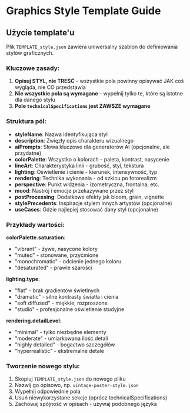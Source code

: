 # Graphics Style Template Guide

## Użycie template'u

Plik `TEMPLATE_style.json` zawiera uniwersalny szablon do definiowania stylów graficznych. 

### Kluczowe zasady:

1. **Opisuj STYL, nie TREŚĆ** - wszystkie pola powinny opisywać JAK coś wygląda, nie CO przedstawia
2. **Nie wszystkie pola są wymagane** - wypełnij tylko te, które są istotne dla danego stylu
3. **Pole `technicalSpecifications` jest ZAWSZE wymagane**

### Struktura pól:

- **styleName**: Nazwa identyfikująca styl
- **description**: Zwięzły opis charakteru wizualnego
- **aiPrompts**: Słowa kluczowe dla generatorów AI (opcjonalne, ale przydatne)
- **colorPalette**: Wszystko o kolorach - paleta, kontrast, nasycenie
- **lineArt**: Charakterystyka linii - grubość, styl, tekstura
- **lighting**: Oświetlenie i cienie - kierunek, intensywność, typ
- **rendering**: Technika wykonania - od szkicu po fotorealizm
- **perspective**: Punkt widzenia - izometryczna, frontalna, etc.
- **mood**: Nastrój i emocje przekazywane przez styl
- **postProcessing**: Dodatkowe efekty jak bloom, grain, vignette
- **stylePrecedents**: Inspiracje stylem innych artystów (opcjonalne)
- **useCases**: Gdzie najlepiej stosować dany styl (opcjonalne)

### Przykłady wartości:

**colorPalette.saturation**: 
- "vibrant" - żywe, nasycone kolory
- "muted" - stonowane, przyćmione
- "monochromatic" - odcienie jednego koloru
- "desaturated" - prawie szarości

**lighting.type**:
- "flat" - brak gradientów świetlnych
- "dramatic" - silne kontrasty światła i cienia
- "soft diffused" - miękkie, rozproszone
- "studio" - profesjonalne oświetlenie studyjne

**rendering.detailLevel**:
- "minimal" - tylko niezbędne elementy
- "moderate" - umiarkowana ilość detali
- "highly detailed" - bogactwo szczegółów
- "hyperrealistic" - ekstremalne detale

### Tworzenie nowego stylu:

1. Skopiuj `TEMPLATE_style.json` do nowego pliku
2. Nazwij go opisowo, np. `vintage-poster-style.json`
3. Wypełnij odpowiednie pola
4. Usuń niewykorzystane sekcje (oprócz technicalSpecifications)
5. Zachowaj spójność w opisach - używaj podobnego języka